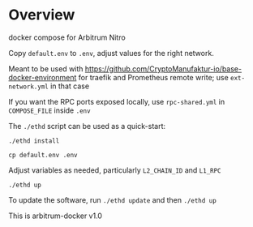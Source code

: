 # Overview

docker compose for Arbitrum Nitro

Copy `default.env` to `.env`, adjust values for the right network.

Meant to be used with https://github.com/CryptoManufaktur-io/base-docker-environment for traefik and Prometheus remote write;
use `ext-network.yml` in that case

If you want the RPC ports exposed locally, use `rpc-shared.yml` in `COMPOSE_FILE` inside `.env`

The `./ethd` script can be used as a quick-start:

`./ethd install`

`cp default.env .env`

Adjust variables as needed, particularly `L2_CHAIN_ID` and `L1_RPC`

`./ethd up`

To update the software, run `./ethd update` and then `./ethd up`

This is arbitrum-docker v1.0
